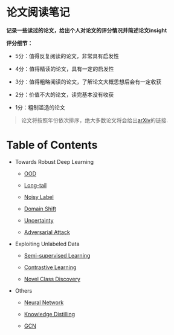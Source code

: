 # 论文阅读笔记

**记录一些读过的论文，给出个人对论文的评分情况并简述论文insight**

**评分细节：** 

- 5分：值得反复阅读的论文，非常具有启发性

- 4分：值得精读的论文，具有一定的启发性

- 3分：值得粗略阅读的论文，了解论文大概思想后会有一定收获

- 2分：价值不大的论文，读完基本没有收获

- 1分：粗制滥造的论文

> 论文将按照年份依次排序，绝大多数论文将会给出[arXiv](https://arxiv.org/)的链接.


# Table of Contents

- Towards Robust Deep Learning
    - [OOD](https://github.com/curryandsun/neural_network_papers/tree/main/OOD)

    - [Long-tail](https://github.com/curryandsun/neural_network_papers/tree/main/Long-tail)

    - [Noisy Label](https://github.com/curryandsun/neural_network_papers/tree/main/Noisy%20Label)

    - [Domain Shift](https://github.com/curryandsun/neural_network_papers/tree/main/Domain%20Shift)

    - [Uncertainty](https://github.com/curryandsun/neural_network_papers/tree/main/Uncertainty)

    - [Adversarial Attack](https://github.com/curryandsun/neural_network_papers/tree/main/Adversarial%20Attack)


- Exploiting Unlabeled Data

    - [Semi-supervised Learning](https://github.com/curryandsun/neural_network_papers/tree/main/Semi-supervised%20Learning)

    - [Contrastive Learning](https://github.com/curryandsun/neural_network_papers/tree/main/Contrastive%20Learning)

    - [Novel Class Discovery](https://github.com/curryandsun/neural_network_papers/tree/main/Novel%20Class%20Discovery)


- Others
    - [Neural Network](https://github.com/curryandsun/neural_network_papers/tree/main/Neural%20Network)

    - [Knowledge Distilling](https://github.com/curryandsun/neural_network_papers/tree/main/Knowledge%20Distilling)

    - [GCN](https://github.com/curryandsun/neural_network_papers/tree/main/GCN)
